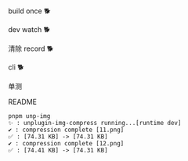 build once 🐕

dev watch 🐕

清除 record 🐕

cli 🐕

单测

README
```shell
pnpm unp-img     
✨ : unplugin-img-compress running...[runtime dev]
✔ : compression complete [11.png]
✅ : [74.31 KB] -> [74.31 KB]
✔ : compression complete [12.png]
✅ : [74.41 KB] -> [74.31 KB]
```